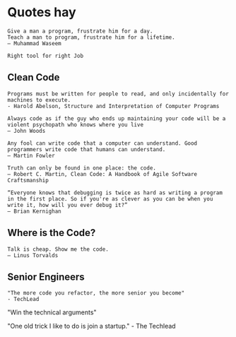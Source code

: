 # Quotes hay

```
Give a man a program, frustrate him for a day.
Teach a man to program, frustrate him for a lifetime.
― Muhammad Waseem
```


```
Right tool for right Job 
```


## Clean Code

```
Programs must be written for people to read, and only incidentally for machines to execute.
- Harold Abelson, Structure and Interpretation of Computer Programs
```

```
Always code as if the guy who ends up maintaining your code will be a violent psychopath who knows where you live
― John Woods
```

```
Any fool can write code that a computer can understand. Good programmers write code that humans can understand.
― Martin Fowler
```

```
Truth can only be found in one place: the code.
― Robert C. Martin, Clean Code: A Handbook of Agile Software Craftsmanship
```

```
“Everyone knows that debugging is twice as hard as writing a program in the first place. So if you're as clever as you can be when you write it, how will you ever debug it?”
― Brian Kernighan
```

## Where is the Code?

```
Talk is cheap. Show me the code.
― Linus Torvalds
```


## Senior Engineers

```
"The more code you refactor, the more senior you become" 
- TechLead
```

"Win the technical arguments"

"One old trick I like to do is join a startup." - The Techlead

 
